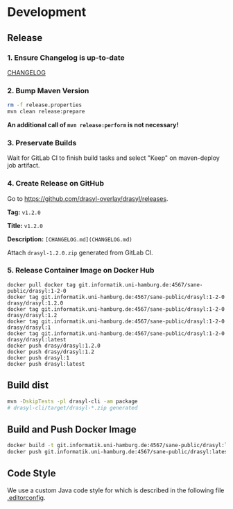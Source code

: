 # Development

## Release 

### 1. Ensure Changelog is up-to-date 

[CHANGELOG](CHANGELOG.md)

### 2. Bump Maven Version

```bash
rm -f release.properties
mvn clean release:prepare
```

**An additional call of `mvn release:perform` is not necessary!**

### 3. Preservate Builds

Wait for GitLab CI to finish build tasks and select "Keep" on maven-deploy job artifact.

### 4. Create Release on GitHub

Go to https://github.com/drasyl-overlay/drasyl/releases.

**Tag:** `v1.2.0`

**Title:** `v1.2.0`

**Description:** `[CHANGELOG.md](CHANGELOG.md)`

Attach `drasyl-1.2.0.zip` generated from GitLab CI.

### 5. Release Container Image on Docker Hub

```
docker pull docker tag git.informatik.uni-hamburg.de:4567/sane-public/drasyl:1-2-0
docker tag git.informatik.uni-hamburg.de:4567/sane-public/drasyl:1-2-0 drasy/drasyl:1.2.0
docker tag git.informatik.uni-hamburg.de:4567/sane-public/drasyl:1-2-0 drasy/drasyl:1.2
docker tag git.informatik.uni-hamburg.de:4567/sane-public/drasyl:1-2-0 drasy/drasyl:1
docker tag git.informatik.uni-hamburg.de:4567/sane-public/drasyl:1-2-0 drasy/drasyl:latest
docker push drasy/drasyl:1.2.0
docker push drasy/drasyl:1.2
docker push drasyl:1
docker push drasyl:latest
```

## Build dist

```bash
mvn -DskipTests -pl drasyl-cli -am package
# drasyl-cli/target/drasyl-*.zip generated
```

## Build and Push Docker Image

```bash
docker build -t git.informatik.uni-hamburg.de:4567/sane-public/drasyl:latest .
docker push git.informatik.uni-hamburg.de:4567/sane-public/drasyl:latest
```

## Code Style

We use a custom Java code style for which is described in the following file [.editorconfig](../../.editorconfig).